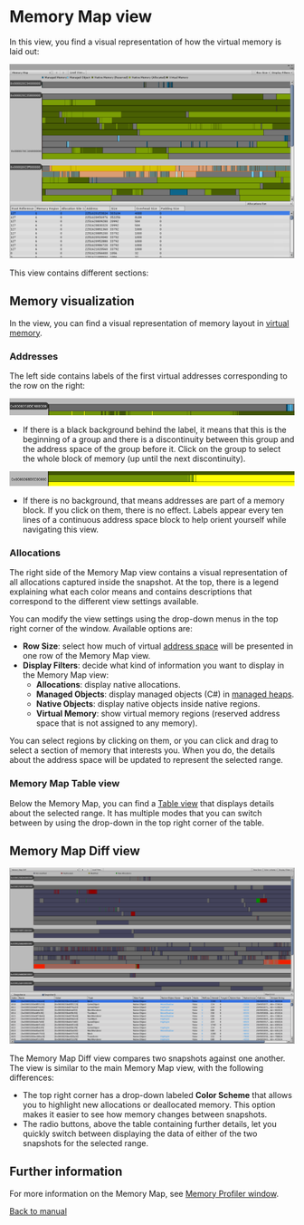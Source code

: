 # Memory Map view

In this view, you find a visual representation of how the virtual memory is laid out:

![Memory Map view of the Memory Profiler window](images/MemoryMapView.png)

This view contains different sections:

## Memory visualization

In the view, you can find a visual representation of memory layout in [virtual memory](https://en.wikipedia.org/wiki/Virtual_memory). 

### Addresses

The left side contains labels of the first virtual addresses corresponding to the row on the right:

![Virtual Address Labels in the Memory Map view in the Memory Profiler window](images/VirtualAddressLabel.png)

* If there is a black background behind the label, it means that this is the beginning of a group and there is a discontinuity between this group and the address space of the group before it. Click on the group to select the whole block of memory (up until the next discontinuity).

![Memory block in Memory Map view of the Memory Profiler window](images/MemoryBlock.png)

* If there is no background, that means addresses are part of a memory block. If you click on them, there is no effect. Labels appear every ten lines of a continuous address space block to help orient yourself while navigating this view.

### Allocations

The right side of the Memory Map view contains a visual representation of all allocations captured inside the snapshot. At the top, there is a legend explaining what each color means and contains descriptions that correspond to the different view settings available.

You can modify the view settings using the drop-down menus in the top right corner of the window. Available options are:

* __Row Size__: select how much of virtual [address space](https://searchstorage.techtarget.com/definition/address-space) will be presented in one row of the Memory Map view.
* __Display Filters__: decide what kind of information you want to display in the Memory Map view:
  * __Allocations__: display native allocations.
  * __Managed Objects__: display managed objects (C#) in [managed heaps](https://www.techopedia.com/definition/27305/managed-heap).
  * __Native Objects__: display native objects inside native regions.
  * __Virtual Memory__: show virtual memory regions (reserved address space that is not assigned to any memory).

You can select regions by clicking on them, or you can click and drag to select a section of memory that interests you. When you do, the details about the address space will be updated to represent the selected range.

### Memory Map Table view

Below the Memory Map, you can find a [Table view](table.md) that displays details about the selected range. It has multiple modes that you can switch between by using the drop-down in the top right corner of the table. 

## Memory Map Diff view

![Memory Map Diff view of Memory Profiler](images/Memory-Map-Diff-view.png)

The Memory Map Diff view compares two snapshots against one another. The view is similar to the main Memory Map view, with the following differences: 

* The top right corner has a drop-down labeled __Color Scheme__ that allows you to highlight new allocations or deallocated memory. This option makes it easier to see how memory changes between snapshots.
* The radio buttons, above the table containing further details, let you quickly switch between displaying the data of either of the two snapshots for the selected range.

## Further information

For more information on the Memory Map, see [Memory Profiler window](memory-profiler-window.md).



[Back to manual](manual.md)